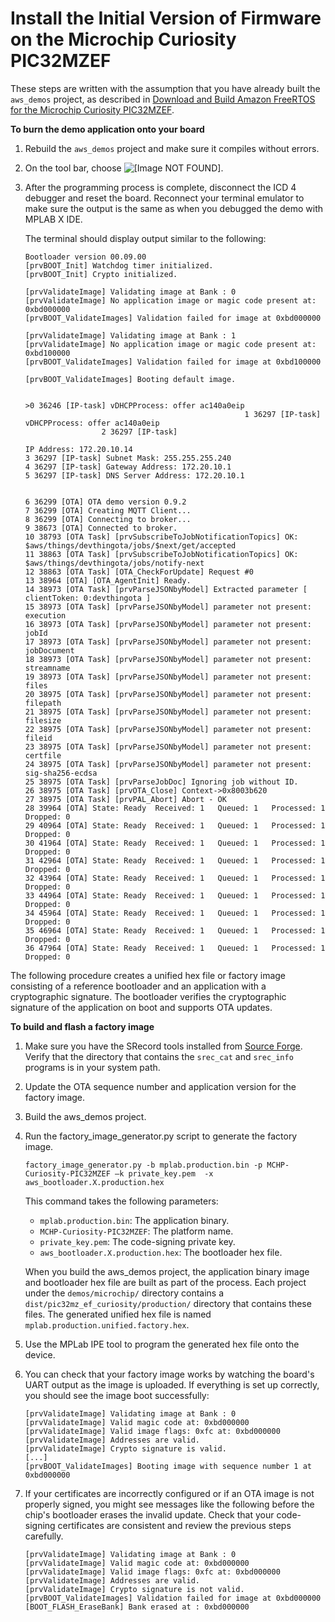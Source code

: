 # Install the Initial Version of Firmware on the Microchip Curiosity PIC32MZEF<a name="burn-initial-firmware-microchip"></a>

These steps are written with the assumption that you have already built the `aws_demos` project, as described in [Download and Build Amazon FreeRTOS for the Microchip Curiosity PIC32MZEF](ota-download-freertos.md#download-ota-mchip)\.<a name="mch-burn-demo"></a>

**To burn the demo application onto your board**

1. Rebuild the `aws_demos` project and make sure it compiles without errors\.

1. On the tool bar, choose ![\[Image NOT FOUND\]](http://docs.aws.amazon.com/freertos/latest/userguide/images/MakeAndProgram.png)\.

1. After the programming process is complete, disconnect the ICD 4 debugger and reset the board\. Reconnect your terminal emulator to make sure the output is the same as when you debugged the demo with MPLAB X IDE\.

   The terminal should display output similar to the following:

   ```
   Bootloader version 00.09.00
   [prvBOOT_Init] Watchdog timer initialized.
   [prvBOOT_Init] Crypto initialized.
   
   [prvValidateImage] Validating image at Bank : 0
   [prvValidateImage] No application image or magic code present at: 0xbd000000
   [prvBOOT_ValidateImages] Validation failed for image at 0xbd000000
   
   [prvValidateImage] Validating image at Bank : 1
   [prvValidateImage] No application image or magic code present at: 0xbd100000
   [prvBOOT_ValidateImages] Validation failed for image at 0xbd100000
   
   [prvBOOT_ValidateImages] Booting default image.
   
   
   >0 36246 [IP-task] vDHCPProcess: offer ac140a0eip
                                                    1 36297 [IP-task] vDHCPProcess: offer ac140a0eip
                    2 36297 [IP-task]
   
   IP Address: 172.20.10.14
   3 36297 [IP-task] Subnet Mask: 255.255.255.240
   4 36297 [IP-task] Gateway Address: 172.20.10.1
   5 36297 [IP-task] DNS Server Address: 172.20.10.1
   
   
   6 36299 [OTA] OTA demo version 0.9.2
   7 36299 [OTA] Creating MQTT Client...
   8 36299 [OTA] Connecting to broker...
   9 38673 [OTA] Connected to broker.
   10 38793 [OTA Task] [prvSubscribeToJobNotificationTopics] OK: $aws/things/devthingota/jobs/$next/get/accepted
   11 38863 [OTA Task] [prvSubscribeToJobNotificationTopics] OK: $aws/things/devthingota/jobs/notify-next
   12 38863 [OTA Task] [OTA_CheckForUpdate] Request #0
   13 38964 [OTA] [OTA_AgentInit] Ready.
   14 38973 [OTA Task] [prvParseJSONbyModel] Extracted parameter [ clientToken: 0:devthingota ]
   15 38973 [OTA Task] [prvParseJSONbyModel] parameter not present: execution
   16 38973 [OTA Task] [prvParseJSONbyModel] parameter not present: jobId
   17 38973 [OTA Task] [prvParseJSONbyModel] parameter not present: jobDocument
   18 38973 [OTA Task] [prvParseJSONbyModel] parameter not present: streamname
   19 38973 [OTA Task] [prvParseJSONbyModel] parameter not present: files
   20 38975 [OTA Task] [prvParseJSONbyModel] parameter not present: filepath
   21 38975 [OTA Task] [prvParseJSONbyModel] parameter not present: filesize
   22 38975 [OTA Task] [prvParseJSONbyModel] parameter not present: fileid
   23 38975 [OTA Task] [prvParseJSONbyModel] parameter not present: certfile
   24 38975 [OTA Task] [prvParseJSONbyModel] parameter not present: sig-sha256-ecdsa
   25 38975 [OTA Task] [prvParseJobDoc] Ignoring job without ID.
   26 38975 [OTA Task] [prvOTA_Close] Context->0x8003b620
   27 38975 [OTA Task] [prvPAL_Abort] Abort - OK
   28 39964 [OTA] State: Ready  Received: 1   Queued: 1   Processed: 1   Dropped: 0
   29 40964 [OTA] State: Ready  Received: 1   Queued: 1   Processed: 1   Dropped: 0
   30 41964 [OTA] State: Ready  Received: 1   Queued: 1   Processed: 1   Dropped: 0
   31 42964 [OTA] State: Ready  Received: 1   Queued: 1   Processed: 1   Dropped: 0
   32 43964 [OTA] State: Ready  Received: 1   Queued: 1   Processed: 1   Dropped: 0
   33 44964 [OTA] State: Ready  Received: 1   Queued: 1   Processed: 1   Dropped: 0
   34 45964 [OTA] State: Ready  Received: 1   Queued: 1   Processed: 1   Dropped: 0
   35 46964 [OTA] State: Ready  Received: 1   Queued: 1   Processed: 1   Dropped: 0
   36 47964 [OTA] State: Ready  Received: 1   Queued: 1   Processed: 1   Dropped: 0
   ```

The following procedure creates a unified hex file or factory image consisting of a reference bootloader and an application with a cryptographic signature\. The bootloader verifies the cryptographic signature of the application on boot and supports OTA updates\.

**To build and flash a factory image**

1. Make sure you have the SRecord tools installed from [Source Forge](http://srecord.sourceforge.net/)\. Verify that the directory that contains the `srec_cat` and `srec_info` programs is in your system path\.

1. Update the OTA sequence number and application version for the factory image\.

1. Build the aws\_demos project\.

1. Run the factory\_image\_generator\.py script to generate the factory image\.

   ```
   factory_image_generator.py -b mplab.production.bin -p MCHP-Curiosity-PIC32MZEF –k private_key.pem  -x aws_bootloader.X.production.hex
   ```

   This command takes the following parameters:
   + `mplab.production.bin`: The application binary\.
   + `MCHP-Curiosity-PIC32MZEF`: The platform name\.
   + `private_key.pem`: The code\-signing private key\.
   + `aws_bootloader.X.production.hex`: The bootloader hex file\.

   When you build the aws\_demos project, the application binary image and bootloader hex file are built as part of the process\. Each project under the `demos/microchip/` directory contains a `dist/pic32mz_ef_curiosity/production/` directory that contains these files\. The generated unified hex file is named `mplab.production.unified.factory.hex`\.

1. Use the MPLab IPE tool to program the generated hex file onto the device\.

1. You can check that your factory image works by watching the board's UART output as the image is uploaded\. If everything is set up correctly, you should see the image boot successfully:

   ```
   [prvValidateImage] Validating image at Bank : 0
   [prvValidateImage] Valid magic code at: 0xbd000000
   [prvValidateImage] Valid image flags: 0xfc at: 0xbd000000
   [prvValidateImage] Addresses are valid.
   [prvValidateImage] Crypto signature is valid.
   [...]
   [prvBOOT_ValidateImages] Booting image with sequence number 1 at 0xbd000000
   ```

1. If your certificates are incorrectly configured or if an OTA image is not properly signed, you might see messages like the following before the chip's bootloader erases the invalid update\. Check that your code\-signing certificates are consistent and review the previous steps carefully\.

   ```
   [prvValidateImage] Validating image at Bank : 0
   [prvValidateImage] Valid magic code at: 0xbd000000
   [prvValidateImage] Valid image flags: 0xfc at: 0xbd000000
   [prvValidateImage] Addresses are valid.
   [prvValidateImage] Crypto signature is not valid.
   [prvBOOT_ValidateImages] Validation failed for image at 0xbd000000
   [BOOT_FLASH_EraseBank] Bank erased at : 0xbd000000
   ```